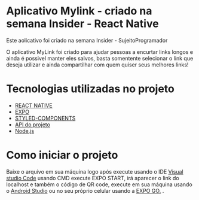 <h1>Aplicativo Mylink - criado na semana Insider - React Native </h1>

<p>Este aolicativo foi criado na semana Insider - SujeitoProgramador</p>
<p>O aplicativo MyLink foi criado para ajudar pessoas a encurtar links longos e ainda é possivel manter eles salvos, basta somentente selecionar o link que deseja utilizar e ainda compartilhar com quem quiser seus melhores links!</p>
<h1>
<h1>Tecnologias utilizadas no projeto </h1>

<ul>
<li><a href="https://reactnative.dev/">REACT NATIVE</a></li>
<li><a href="https://expo.io/">EXPO</a></li>
<li><a href="https://styled-components.com/">STYLED-COMPONENTS</a></li>
<li><a href="https://bitly.com/">API do projeto</a></li>
<li><a href="https://nodejs.org/en/">Node.js</a></li>

</ul>

<h1>Como iniciar o projeto</h1>

<p>Baixe o arquivo em sua máquina logo após execute usando o IDE <a href="https://code.visualstudio.com/">Visual studio Code</a> usando CMD execute EXPO START, irá aparecer o link do localhost e também o código de QR code, execute em sua máquina usando o <a href="https://developer.android.com/studio?hl=pt&gclid=Cj0KCQjwnueFBhChARIsAPu3YkTMlL-VjNytnfLVNa645P8nHuP-0FbKhNkcXp63YFEbD64li3-hKH8aAu3xEALw_wcB&gclsrc=aw.ds">Android Studio</a> ou no seu próprio celular usando a <a href="https://expo.io/client">EXPO GO.</a> .</p>
<h1>